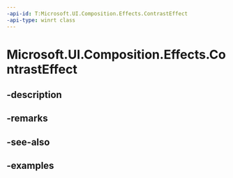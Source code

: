```yaml
---
-api-id: T:Microsoft.UI.Composition.Effects.ContrastEffect
-api-type: winrt class
---
```


<!-- Class syntax.
public class ContrastEffect : IGraphicsEffect, IGraphicsEffectSource
-->

# Microsoft.UI.Composition.Effects.ContrastEffect

## -description

## -remarks

## -see-also

## -examples

